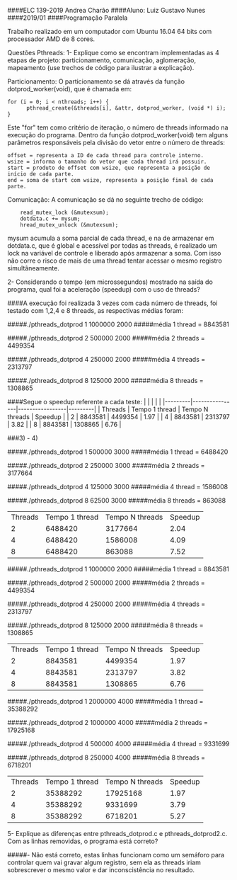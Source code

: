 ####ELC 139-2019 Andrea Charão
####Aluno: Luiz Gustavo Nunes
####2019/01
####Programação Paralela

Trabalho realizado em um computador com Ubuntu 16.04 64 bits com processador AMD de 8 cores.

Questões Pthreads:
1- Explique como se encontram implementadas as 4 etapas de projeto: particionamento, comunicação, aglomeração, mapeamento (use trechos de código para ilustrar a explicação).

Particionamento:
	O particionamento se dá através da função dotprod_worker(void), que é chamada em:
```
for (i = 0; i < nthreads; i++) {
      pthread_create(&threads[i], &attr, dotprod_worker, (void *) i);
}
```
Este "for" tem como critério de iteração, o número de threads informado na execução do programa. Dentro da função dotprod_worker(void) tem alguns parâmetros responsáveis pela divisão do vetor entre o número de threads:

```
offset = representa a ID de cada thread para controle interno.
wsize = informa o tamanho do vetor que cada thread irá possuir.
start = produto de offset com wsize, que representa a posição de início de cada parte.
end = soma de start com wsize, representa a posição final de cada parte.
```

Comunicação:
A comunicação se dá no seguinte trecho de código:
```
    read_mutex_lock (&mutexsum);
    dotdata.c += mysum;
    hread_mutex_unlock (&mutexsum);
```
mysum acumula a soma parcial de cada thread, e na de armazenar em dotdata.c, que é global e acessível por todas as threads, é realizado um lock na variável de controle e liberado após armazenar a soma.
Com isso não corre o risco de mais de uma thread tentar acessar o mesmo registro simultâneamente.

2- Considerando o tempo (em microssegundos) mostrado na saída do programa, qual foi a aceleração (speedup) com o uso de threads?


####A execução foi realizada 3 vezes com cada número de threads, foi testado com 1,2,4 e 8 threads, as respectivas médias foram:

#####./pthreads_dotprod 1 1000000 2000
#####média 1 thread = 8843581

#####./pthreads_dotprod 2 500000 2000
#####média 2 threads = 4499354

#####./pthreads_dotprod 4 250000 2000
#####média 4 threads = 2313797

#####./pthreads_dotprod 8 125000 2000
#####média 8 threads = 1308865

####Segue o speedup referente a cada teste:
|         |                |                 |         | 
|---------|----------------|-----------------|---------| 
| Threads | Tempo 1 thread | Tempo N threads | Speedup | 
| 2       | 8843581        | 4499354         | 1.97    | 
| 4       | 8843581        | 2313797         | 3.82    | 
| 8       | 8843581        | 1308865         | 6.76    | 

###3) - 4)

#####./pthreads_dotprod 1 500000 3000
#####média 1 thread = 6488420

#####./pthreads_dotprod 2 250000 3000
#####média 2 threads = 3177664

#####./pthreads_dotprod 4 125000 3000
#####média 4 thread =  1586008

#####./pthreads_dotprod 8 62500 3000
#####média 8 threads = 863088

|         |                |                 |         | 
|---------|----------------|-----------------|---------| 
| Threads | Tempo 1 thread | Tempo N threads | Speedup | 
| 2       | 6488420        | 3177664         | 2.04    | 
| 4       | 6488420        | 1586008         | 4.09    | 
| 8       | 6488420        | 863088         | 7.52    | 

#####./pthreads_dotprod 1 1000000 2000
#####média 1 thread = 8843581

#####./pthreads_dotprod 2 500000 2000
#####média 2 threads = 4499354

#####./pthreads_dotprod 4 250000 2000
#####média 4 threads = 2313797

#####./pthreads_dotprod 8 125000 2000
#####média 8 threads = 1308865

|         |                |                 |         | 
|---------|----------------|-----------------|---------| 
| Threads | Tempo 1 thread | Tempo N threads | Speedup | 
| 2       | 8843581        | 4499354         | 1.97    | 
| 4       | 8843581        | 2313797         | 3.82    | 
| 8       | 8843581        | 1308865         | 6.76    | 

#####./pthreads_dotprod 1 2000000 4000
#####média 1 thread = 35388292

#####./pthreads_dotprod 2 1000000 4000
#####média 2 threads = 17925168

#####./pthreads_dotprod 4 500000 4000
#####média 4 thread =  9331699

#####./pthreads_dotprod 8 250000 4000
#####média 8 threads = 6718201

|         |                |                 |         | 
|---------|----------------|-----------------|---------| 
| Threads | Tempo 1 thread | Tempo N threads | Speedup | 
| 2       | 35388292        | 17925168         | 1.97    | 
| 4       | 35388292        | 9331699         | 3.79    | 
| 8       | 35388292        | 6718201         | 5.27    |


5- Explique as diferenças entre pthreads_dotprod.c e pthreads_dotprod2.c. Com as linhas removidas, o programa está correto?

#####- Não está correto, estas linhas funcionam como um semáforo para controlar quem vai gravar algum registro, sem ela as threads iriam sobrescrever o mesmo valor e dar inconscistência no resultado.